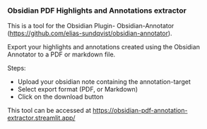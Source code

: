 ### Obsidian PDF Highlights and Annotations extractor

This is a tool for the Obsidian Plugin- Obsidian-Annotator (https://github.com/elias-sundqvist/obsidian-annotator). 

Export your highlights and annotations created using the Obsidian Annotator to a PDF or markdown file.

Steps:
* Upload your obsidian note containing the annotation-target
* Select export format (PDF, or Markdown)
* Click on the download button

This tool can be accessed at https://obsidian-pdf-annotation-extractor.streamlit.app/
